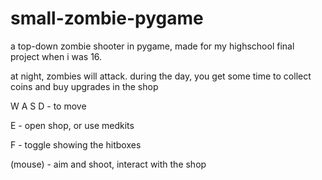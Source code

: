 # small-zombie-pygame
a top-down zombie shooter in pygame, made for my highschool final project when i was 16.

at night, zombies will attack.
during the day, you get some time to collect coins and buy upgrades in the shop

W A S D  -  to move

E  -  open shop, or use medkits

F  -  toggle showing the hitboxes

(mouse)  -  aim and shoot, interact with the shop

